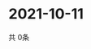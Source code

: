 # 2021-10-11
  共 0条

  <!-- BEGIN -->
  <!-- 最后更新时间Mon Oct 11 2021 01:54:21 GMT+0000 (Coordinated Universal Time) -->
  
  <!-- END -->
  
  